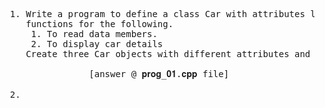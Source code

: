
<pre>
  1. Write a program to define a class Car with attributes like brand, model, and year. Write member 
     functions for the following. 
      1. To read data members.
      2. To display car details 
     Create three Car objects with different attributes and display details of each one.
  
                 [answer @ 𝐩𝐫𝐨𝐠_𝟎𝟏.𝐜𝐩𝐩 file]
  
  2. 
</pre>

